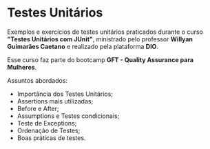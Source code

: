 # Testes Unitários

Exemplos e exercícios de testes unitários praticados durante o curso **"Testes Unitários com JUnit"**, ministrado pelo professor **Willyan Guimarães Caetano** e realizado pela plataforma **DIO**.

Esse curso faz parte do bootcamp **GFT - Quality Assurance para Mulheres**.

Assuntos abordados:
- Importância dos Testes Unitários;
- Assertions mais utilizadas;
- Before e After;
- Assumptions e Testes condicionais;
- Teste de Exceptions;
- Ordenação de Testes;
- Boas práticas de testes.
